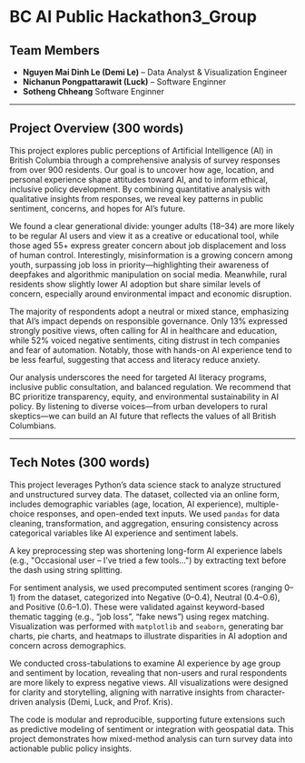 # BC AI Public Hackathon3_Group

## Team Members
- **Nguyen Mai Dinh Le (Demi Le)** – Data Analyst & Visualization Engineer  
- **Nichanun Pongpattarawit (Luck)** – Software Enginner  
- **Sotheng Chheang** Software Enginner  

---

## Project Overview (300 words)

This project explores public perceptions of Artificial Intelligence (AI) in British Columbia through a comprehensive analysis of survey responses from over 900 residents. Our goal is to uncover how age, location, and personal experience shape attitudes toward AI, and to inform ethical, inclusive policy development. By combining quantitative analysis with qualitative insights from responses, we reveal key patterns in public sentiment, concerns, and hopes for AI’s future.

We found a clear generational divide: younger adults (18–34) are more likely to be regular AI users and view it as a creative or educational tool, while those aged 55+ express greater concern about job displacement and loss of human control. Interestingly, misinformation is a growing concern among youth, surpassing job loss in priority—highlighting their awareness of deepfakes and algorithmic manipulation on social media. Meanwhile, rural residents show slightly lower AI adoption but share similar levels of concern, especially around environmental impact and economic disruption.

The majority of respondents adopt a neutral or mixed stance, emphasizing that AI’s impact depends on responsible governance. Only 13% expressed strongly positive views, often calling for AI in healthcare and education, while 52% voiced negative sentiments, citing distrust in tech companies and fear of automation. Notably, those with hands-on AI experience tend to be less fearful, suggesting that access and literacy reduce anxiety.

Our analysis underscores the need for targeted AI literacy programs, inclusive public consultation, and balanced regulation. We recommend that BC prioritize transparency, equity, and environmental sustainability in AI policy. By listening to diverse voices—from urban developers to rural skeptics—we can build an AI future that reflects the values of all British Columbians.

---

## Tech Notes (300 words)

This project leverages Python’s data science stack to analyze structured and unstructured survey data. The dataset, collected via an online form, includes demographic variables (age, location, AI experience), multiple-choice responses, and open-ended text inputs. We used `pandas` for data cleaning, transformation, and aggregation, ensuring consistency across categorical variables like AI experience and sentiment labels.

A key preprocessing step was shortening long-form AI experience labels (e.g., "Occasional user – I’ve tried a few tools...") by extracting text before the dash using string splitting. 

For sentiment analysis, we used precomputed sentiment scores (ranging 0–1) from the dataset, categorized into Negative (0–0.4), Neutral (0.4–0.6), and Positive (0.6–1.0). These were validated against keyword-based thematic tagging (e.g., “job loss”, “fake news”) using regex matching. Visualization was performed with `matplotlib` and `seaborn`, generating bar charts, pie charts, and heatmaps to illustrate disparities in AI adoption and concern across demographics.

We conducted cross-tabulations to examine AI experience by age group and sentiment by location, revealing that non-users and rural respondents are more likely to express negative views. All visualizations were designed for clarity and storytelling, aligning with narrative insights from character-driven analysis (Demi, Luck, and Prof. Kris).

The code is modular and reproducible, supporting future extensions such as predictive modeling of sentiment or integration with geospatial data. This project demonstrates how mixed-method analysis can turn survey data into actionable public policy insights.